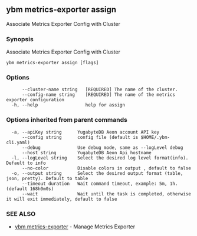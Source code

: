 ## ybm metrics-exporter assign

Associate Metrics Exporter Config with Cluster

### Synopsis

Associate Metrics Exporter Config with Cluster

```
ybm metrics-exporter assign [flags]
```

### Options

```
      --cluster-name string   [REQUIRED] The name of the cluster.
      --config-name string    [REQUIRED] The name of the metrics exporter configuration
  -h, --help                  help for assign
```

### Options inherited from parent commands

```
  -a, --apiKey string      YugabyteDB Aeon account API key
      --config string      config file (default is $HOME/.ybm-cli.yaml)
      --debug              Use debug mode, same as --logLevel debug
      --host string        YugabyteDB Aeon Api hostname
  -l, --logLevel string    Select the desired log level format(info). Default to info
      --no-color           Disable colors in output , default to false
  -o, --output string      Select the desired output format (table, json, pretty). Default to table
      --timeout duration   Wait command timeout, example: 5m, 1h. (default 168h0m0s)
      --wait               Wait until the task is completed, otherwise it will exit immediately, default to false
```

### SEE ALSO

* [ybm metrics-exporter](ybm_metrics-exporter.md)	 - Manage Metrics Exporter

